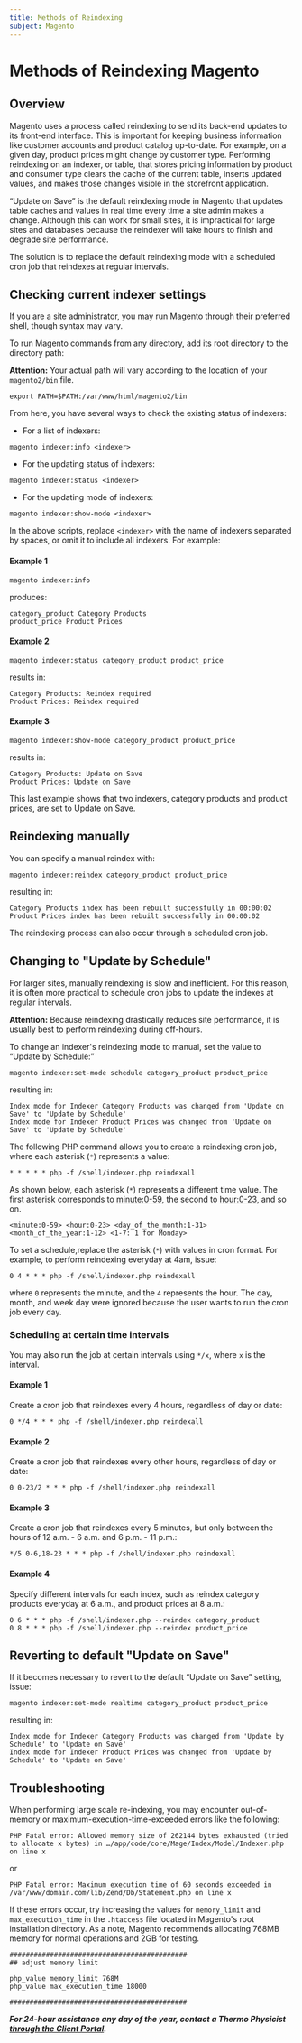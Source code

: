 ```yaml
---
title: Methods of Reindexing
subject: Magento
---
```


# Methods of Reindexing Magento

## Overview
Magento uses a process called reindexing to send its back-end updates to its front-end interface. This is important for keeping business information like customer accounts and product catalog up-to-date. For example, on a given day, product prices might change by customer type. Performing reindexing on an indexer, or table, that stores pricing information by product and consumer type clears the cache of the current table, inserts updated values, and makes those changes visible in the storefront application.

“Update on Save” is the default reindexing mode in Magento that updates table caches and values in real time every time a site admin makes a change. Although this can work for small sites, it is impractical for large sites and databases because the reindexer will take hours to finish and degrade site performance.

The solution is to replace the default reindexing mode with a scheduled cron job that reindexes at regular intervals.
## Checking current indexer settings
If you are a site administrator, you may run Magento through their preferred shell, though syntax may vary.

To run Magento commands from any directory, add its root directory to the directory path:

**Attention:** Your actual path will vary according to the location of your `magento2/bin` file.
```shell
export PATH=$PATH:/var/www/html/magento2/bin
```
From here, you have several ways to check the existing status of indexers:
* For a list of indexers:
```shell
magento indexer:info <indexer>
```
* For the updating status of indexers:
```shell
magento indexer:status <indexer>
```
* For the updating mode of indexers:
```shell
magento indexer:show-mode <indexer>
```
In the above scripts, replace `<indexer>` with the name of indexers separated by spaces, or omit it to include all indexers. For example:

#### Example 1
```shell
magento indexer:info
```
produces:
```shell
category_product Category Products
product_price Product Prices
```
#### Example 2
```shell
magento indexer:status category_product product_price
```
results in:
```shell
Category Products: Reindex required
Product Prices: Reindex required
```
#### Example 3
```shell
magento indexer:show-mode category_product product_price
```
results in:
```shell
Category Products: Update on Save
Product Prices: Update on Save
```
This last example shows that two indexers, category products and product prices, are set to Update on Save.

## Reindexing manually
You can specify a manual reindex with:
```shell
magento indexer:reindex category_product product_price
```
resulting in:
```shell
Category Products index has been rebuilt successfully in 00:00:02
Product Prices index has been rebuilt successfully in 00:00:02
```
The reindexing process can also occur through a scheduled cron job.
## Changing to "Update by Schedule"
For larger sites, manually reindexing is slow and inefficient. For this reason, it is often more practical to schedule cron jobs to update the indexes at regular intervals.

**Attention:** Because reindexing drastically reduces site performance, it is usually best to perform reindexing during off-hours.

To change an indexer's reindexing mode to manual, set the value to “Update by Schedule:”
```shell
magento indexer:set-mode schedule category_product product_price
```
resulting in:
```shell
Index mode for Indexer Category Products was changed from 'Update on Save' to 'Update by Schedule'
Index mode for Indexer Product Prices was changed from 'Update on Save' to 'Update by Schedule'
```
The following PHP command allows you to create a reindexing cron job, where each asterisk (`*`) represents a value:
```shell
* * * * * php -f /shell/indexer.php reindexall
```
As shown below, each asterisk (`*`) represents a different time value. The first asterisk corresponds to <minute:0-59>, the second to <hour:0-23>, and so on.
```shell
<minute:0-59> <hour:0-23> <day_of_the_month:1-31> <month_of_the_year:1-12> <1-7: 1 for Monday>
```
To set a schedule,replace the asterisk (`*`) with values in cron format. For example, to perform reindexing everyday at 4am, issue:
```shell
0 4 * * * php -f /shell/indexer.php reindexall
```
where `0` represents the minute, and the `4` represents the hour. The day, month, and week day were ignored because the user wants to run the cron job every day.
### Scheduling at certain time intervals
You may also run the job at certain intervals using `*/x`, where `x` is the interval.
#### Example 1
Create a cron job that reindexes every 4 hours, regardless of day or date:
```shell
0 */4 * * * php -f /shell/indexer.php reindexall
```
#### Example 2
Create a cron job that reindexes every other hours, regardless of day or date:
```shell
0 0-23/2 * * * php -f /shell/indexer.php reindexall
```
#### Example 3
Create a cron job that reindexes every 5 minutes, but only between the hours of 12 a.m. - 6 a.m. and 6 p.m. - 11 p.m.:
```shell
*/5 0-6,18-23 * * * php -f /shell/indexer.php reindexall
```
#### Example 4
Specify different intervals for each index, such as reindex category products everyday at 6 a.m., and product prices at 8 a.m.:
```shell
0 6 * * * php -f /shell/indexer.php --reindex category_product
0 8 * * * php -f /shell/indexer.php --reindex product_price
```

## Reverting to default "Update on Save"
If it becomes necessary to revert to the default “Update on Save” setting, issue:
```shell
magento indexer:set-mode realtime category_product product_price
```
resulting in:
```shell
Index mode for Indexer Category Products was changed from 'Update by Schedule' to 'Update on Save'
Index mode for Indexer Product Prices was changed from 'Update by Schedule' to 'Update on Save'
```
## Troubleshooting
When performing large scale re-indexing, you may encounter out-of-memory or maximum-execution-time-exceeded errors like the following:
```shell
PHP Fatal error: Allowed memory size of 262144 bytes exhausted (tried to allocate x bytes) in …/app/code/core/Mage/Index/Model/Indexer.php on line x
```
or
```shell
PHP Fatal error: Maximum execution time of 60 seconds exceeded in /var/www/domain.com/lib/Zend/Db/Statement.php on line x
```
If these errors occur, try increasing the values for `memory_limit` and `max_execution_time` in the `.htaccess` file located in Magento's root installation directory. As a note, Magento recommends allocating 768MB memory for normal operations and 2GB for testing.
```shell
############################################
## adjust memory limit

php_value memory_limit 768M
php_value max_execution_time 18000

############################################
```

**_For 24-hour assistance any day of the year, contact a Thermo Physicist [through the Client Portal](https://core.thermo.io/login/)._**
